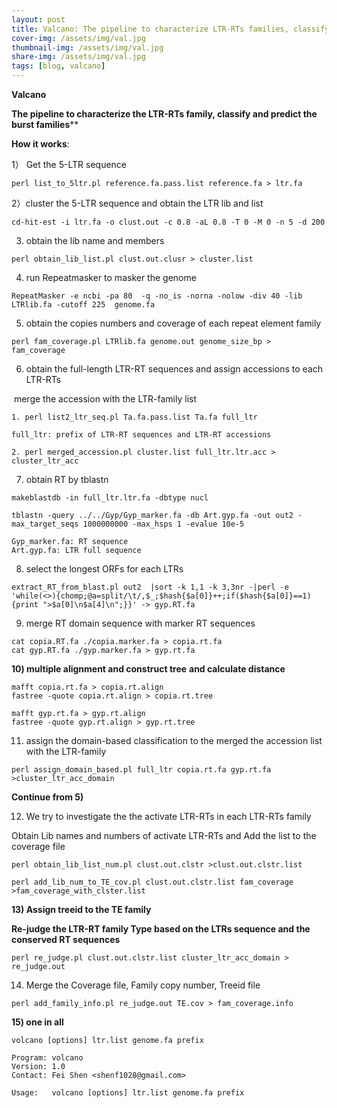 ```yaml
---
layout: post
title: Valcano: The pipeline to characterize LTR-RTs families, classify and predict burst
cover-img: /assets/img/val.jpg
thumbnail-img: /assets/img/val.jpg
share-img: /assets/img/val.jpg
tags: [blog, valcano]
---
```






**Valcano**

**The pipeline to characterize the LTR-RTs family, classify and predict the burst families**** 



**How it works**:



1） Get the 5-LTR sequence 

```
perl list_to_5ltr.pl reference.fa.pass.list reference.fa > ltr.fa 
```

2）cluster the 5-LTR sequence and obtain the LTR lib and list 

```
cd-hit-est -i ltr.fa -o clust.out -c 0.8 -aL 0.8 -T 0 -M 0 -n 5 -d 200
```

3) obtain the lib name and members

```
perl obtain_lib_list.pl clust.out.clusr > cluster.list 
```

4) run Repeatmasker to masker the genome

```
RepeatMasker -e ncbi -pa 80  -q -no_is -norna -nolow -div 40 -lib LTRlib.fa -cutoff 225  genome.fa  
```

 5) obtain the copies numbers and coverage of each repeat element family 

```
perl fam_coverage.pl LTRlib.fa genome.out genome_size_bp > fam_coverage  
```

 6) obtain the full-length LTR-RT sequences and assign accessions to each LTR-RTs

​     merge the accession with the LTR-family list 

```
1. perl list2_ltr_seq.pl Ta.fa.pass.list Ta.fa full_ltr

full_ltr: prefix of LTR-RT sequences and LTR-RT accessions

2. perl merged_accession.pl cluster.list full_ltr.ltr.acc > cluster_ltr_acc

```

7) obtain RT by tblastn 

```
makeblastdb -in full_ltr.ltr.fa -dbtype nucl

tblastn -query ../../Gyp/Gyp_marker.fa -db Art.gyp.fa -out out2 -max_target_seqs 1000000000 -max_hsps 1 -evalue 10e-5 

Gyp_marker.fa: RT sequence 
Art.gyp.fa: LTR full sequence 

```

8) select the longest ORFs for each LTRs

```
extract_RT_from_blast.pl out2  |sort -k 1,1 -k 3,3nr -|perl -e 'while(<>){chomp;@a=split/\t/,$_;$hash{$a[0]}++;if($hash{$a[0]}==1){print ">$a[0]\n$a[4]\n";}}' -> gyp.RT.fa  
```

9) merge RT domain sequence with marker RT sequences

```
cat copia.RT.fa ./copia.marker.fa > copia.rt.fa
cat gyp.RT.fa ./gyp.marker.fa > gyp.rt.fa 
```

**10) multiple alignment and construct tree**   **and calculate distance**

```
mafft copia.rt.fa > copia.rt.align
fastree -quote copia.rt.align > copia.rt.tree

mafft gyp.rt.fa > gyp.rt.align
fastree -quote gyp.rt.align > gyp.rt.tree
```

11) assign the domain-based classification to the merged the accession list with the LTR-family

```
perl assign_domain_based.pl full_ltr copia.rt.fa gyp.rt.fa >cluster_ltr_acc_domain

```

**Continue from 5)**

12) We try to investigate the the activate LTR-RTs in each LTR-RTs family  

Obtain Lib names and numbers of activate LTR-RTs  and Add the list to the coverage file

```
perl obtain_lib_list_num.pl clust.out.clstr >clust.out.clstr.list

perl add_lib_num_to_TE_cov.pl clust.out.clstr.list fam_coverage  >fam_coverage_with_clster.list
```

**13) Assign treeid to the TE family**

**Re-judge the LTR-RT family Type based on the LTRs sequence and the conserved RT sequences**  

```
perl re_judge.pl clust.out.clstr.list cluster_ltr_acc_domain > re_judge.out
```

 14) Merge the Coverage file, Family copy number, Treeid file 

```
perl add_family_info.pl re_judge.out TE.cov > fam_coverage.info
```

 

**15) one in all**



```
volcano [options] ltr.list genome.fa prefix

Program: volcano
Version: 1.0
Contact: Fei Shen <shenf1028@gmail.com>

Usage:   volcano [options] ltr.list genome.fa prefix

```

















 



